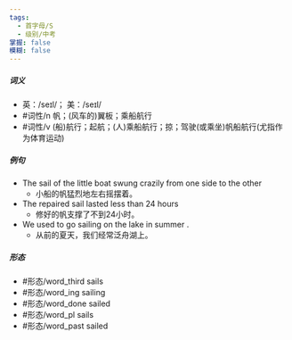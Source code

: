 ```yaml
---
tags:
  - 首字母/S
  - 级别/中考
掌握: false
模糊: false
---
```

##### 词义
- 英：/seɪl/； 美：/seɪl/
- #词性/n  帆；(风车的)翼板；乘船航行
- #词性/v  (船)航行；起航；(人)乘船航行；掠；驾驶(或乘坐)帆船航行(尤指作为体育运动)
##### 例句
- The sail of the little boat swung crazily from one side to the other
	- 小船的帆猛烈地左右摇摆着。
- The repaired sail lasted less than 24 hours
	- 修好的帆支撑了不到24小时。
- We used to go sailing on the lake in summer .
	- 从前的夏天，我们经常泛舟湖上。
##### 形态
- #形态/word_third sails
- #形态/word_ing sailing
- #形态/word_done sailed
- #形态/word_pl sails
- #形态/word_past sailed
